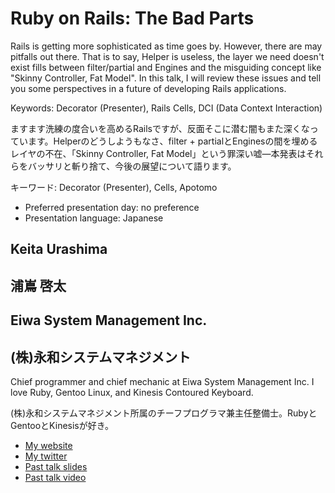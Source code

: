 # Ruby on Rails: The Bad Parts

Rails is getting more sophisticated as time goes by. However, there are may pitfalls out there. That is to say, Helper is useless, the layer we need doesn't exist fills between filter/partial and Engines and the misguiding concept like "Skinny Controller, Fat Model". In this talk, I will review these issues and tell you some perspectives in a future of developing Rails applications.

Keywords: Decorator (Presenter), Rails Cells, DCI (Data Context Interaction)

ますます洗練の度合いを高めるRailsですが、反面そこに潜む闇もまた深くなっています。Helperのどうしようもなさ、filter + partialとEnginesの間を埋めるレイヤの不在、「Skinny Controller, Fat Model」という罪深い嘘—本発表はそれらをバッサリと斬り捨て、今後の展望について語ります。

キーワード: Decorator (Presenter), Cells, Apotomo

- Preferred presentation day: no preference
- Presentation language: Japanese

## Keita Urashima
## 浦嶌 啓太

## Eiwa System Management Inc.
## (株)永和システムマネジメント

Chief programmer and chief mechanic at Eiwa System Management Inc. I love Ruby, Gentoo Linux, and Kinesis Contoured Keyboard.

(株)永和システムマネジメント所属のチーフプログラマ兼主任整備士。RubyとGentooとKinesisが好き。

- [My website](http://ursm.jp)
- [My twitter](https://twitter.com/#!/ursm)
- [Past talk slides](http://www.slideshare.net/ursm/presentations)
- [Past talk video](http://rubykaigi.org/2009/ja/talks/19S06)
